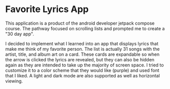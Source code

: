 # Favorite Lyrics App
This application is a product of the android developer jetpack compose course. The pathway focused on scrolling lists and prompted me to create a "30 day app". 

I decided to implement what I learned into an app that displays lyrics that make me think of my favorite person. The list is actually 31 songs with the artist, title, and album art on a card. These cards are expandable so when the arrow is clicked the lyrics are revealed, but they can also be hidden again as they are intended to take up the majority of screen space. I tried to customize it to a color scheme that they would like (purple) and used font that I liked. A light and dark mode are also supported as well as horizontal viewing.
